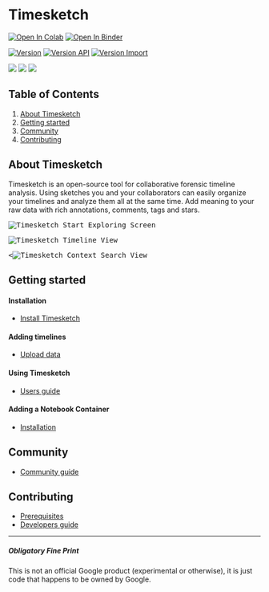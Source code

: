 # Timesketch
[![Open In Colab](https://colab.research.google.com/assets/colab-badge.svg)](https://colab.research.google.com/github/google/timesketch/blob/master/notebooks/colab-timesketch-demo.ipynb)
[![Open In Binder](https://mybinder.org/badge_logo.svg)](https://mybinder.org/v2/gh/google/timesketch/master?urlpath=%2Flab)

[![Version](https://img.shields.io/pypi/v/timesketch?label=timesketch&style=plastic)](https://pypi.python.org/pypi/timesketch)
[![Version API](https://img.shields.io/pypi/v/timesketch_api_client?label=api_client&style=plastic)](https://pypi.python.org/pypi/timesketch_api_client)
[![Version Import](https://img.shields.io/pypi/v/timesketch_import_client?label=import_client&style=plastic)](https://pypi.python.org/pypi/timesketch_import_client)

![](https://github.com/google/timesketch/workflows/timesketch-end-to-end/badge.svg)
![](https://github.com/google/timesketch/workflows/pipenv%20unittests/badge.svg)
![](https://github.com/google/timesketch/workflows/ppa%20unittests/badge.svg)


## Table of Contents
1. [About Timesketch](#about-timesketch)
2. [Getting started](#getting-started)
3. [Community](#community)
4. [Contributing](#contributing)

## About Timesketch
Timesketch is an open-source tool for collaborative forensic timeline analysis. Using sketches you and your collaborators can easily organize your timelines and analyze them all at the same time.  Add meaning to your raw data with rich annotations, comments, tags and stars.

<kbd>![Timesketch Start Exploring Screen](https://github.com/user-attachments/assets/79c98c71-df41-4388-b288-40eb9c7f3b5a)</kbd>

<kbd>![Timesketch Timeline View](https://github.com/user-attachments/assets/d2d6f354-884c-42f5-be8f-bf97f6f88c5d)</kbd>

<kbd><![Timesketch Context Search View](https://github.com/user-attachments/assets/cf82ff27-a85b-4840-b9b6-56a62a522dc4)</kbd>

## Getting started

#### Installation
* [Install Timesketch](https://timesketch.org/guides/admin/install/)

#### Adding timelines
* [Upload data](https://timesketch.org/guides/user/upload-data/)

#### Using Timesketch
* [Users guide](https://timesketch.org/guides/user/basic-concepts/)

#### Adding a Notebook Container
* [Installation](https://timesketch.org/guides/user/notebook/)

## Community
* [Community guide](https://timesketch.org/community/resources/)

## Contributing
* [Prerequisites](CONTRIBUTING.md)
* [Developers guide](https://timesketch.org/developers/getting-started/)

---

##### Obligatory Fine Print
This is not an official Google product (experimental or otherwise), it is just code that happens to be owned by Google.
